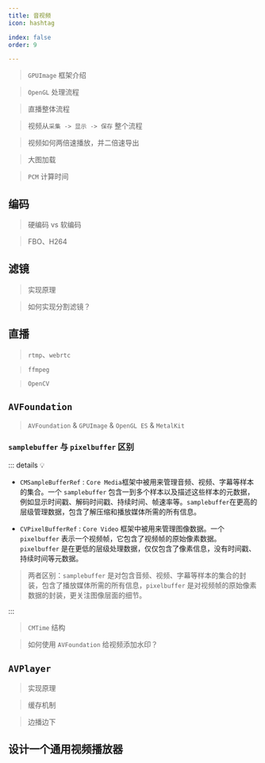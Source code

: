 ```yaml
---
title: 音视频
icon: hashtag

index: false
order: 9

---
```


<!-- more -->

> `GPUImage` 框架介绍

> `OpenGL` 处理流程

> 直播整体流程

> 视频从`采集 -> 显示 -> 保存` 整个流程

> 视频如何两倍速播放，并二倍速导出

> 大图加载

> `PCM` 计算时间

## 编码

> 硬编码 vs 软编码

> FBO、H264

## 滤镜

> 实现原理

> 如何实现分割滤镜？

## 直播

> `rtmp`、`webrtc`

> `ffmpeg`

> `OpenCV`

## `AVFoundation`

> `AVFoundation` & `GPUImage` & `OpenGL ES` & `MetalKit`

### `samplebuffer` 与 `pixelbuffer` 区别

::: details 💡

  - `CMSampleBufferRef` : `Core Media`框架中被用来管理音频、视频、字幕等样本的集合。一个 `samplebuffer` 包含一到多个样本以及描述这些样本的元数据，例如显示时间戳、解码时间戳、持续时间、帧速率等。`samplebuffer`在更高的层级管理数据，包含了解压缩和播放媒体所需的所有信息。

  - `CVPixelBufferRef` : `Core Video` 框架中被用来管理图像数据。一个 `pixelbuffer` 表示一个视频帧，它包含了视频帧的原始像素数据。`pixelbuffer` 是在更低的层级处理数据，仅仅包含了像素信息，没有时间戳、持续时间等元数据。

  > 两者区别：`samplebuffer` 是对包含音频、视频、字幕等样本的集合的封装，包含了播放媒体所需的所有信息，`pixelbuffer` 是对视频帧的原始像素数据的封装，更关注图像层面的细节。

:::

> `CMTime` 结构

> 如何使用 `AVFoundation` 给视频添加水印？

## `AVPlayer` 

> 实现原理

> 缓存机制

> 边播边下

## 设计一个通用视频播放器
